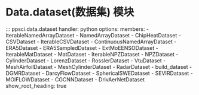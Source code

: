 # Data.dataset(数据集) 模块

::: ppsci.data.dataset
    handler: python
    options:
      members:
        - IterableNamedArrayDataset
        - NamedArrayDataset
        - ChipHeatDataset
        - CSVDataset
        - IterableCSVDataset
        - ContinuousNamedArrayDataset
        - ERA5Dataset
        - ERA5SampledDataset
        - ExtMoEENSODataset
        - IterableMatDataset
        - MatDataset
        - IterableNPZDataset
        - NPZDataset
        - CylinderDataset
        - LorenzDataset
        - RosslerDataset
        - VtuDataset
        - MeshAirfoilDataset
        - MeshCylinderDataset
        - RadarDataset
        - build_dataset
        - DGMRDataset
        - DarcyFlowDataset
        - SphericalSWEDataset
        - SEVIRDataset
        - MOlFLOWDataset
        - CGCNNDataset
        - DrivAerNetDataset
      show_root_heading: true
